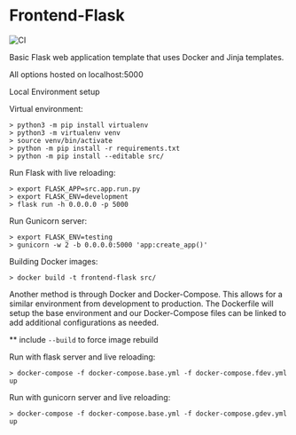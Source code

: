 # Frontend-Flask
![CI](https://github.com/BrainABar/Frontend-Flask/workflows/CI/badge.svg?branch=master)

Basic Flask web application template that uses Docker and Jinja templates.

All options hosted on localhost:5000

Local Environment setup

Virtual environment:
```
> python3 -m pip install virtualenv
> python3 -m virtualenv venv
> source venv/bin/activate
> python -m pip install -r requirements.txt
> python -m pip install --editable src/
```

Run Flask with live reloading:
```
> export FLASK_APP=src.app.run.py
> export FLASK_ENV=development
> flask run -h 0.0.0.0 -p 5000
```

Run Gunicorn server:
```
> export FLASK_ENV=testing
> gunicorn -w 2 -b 0.0.0.0:5000 'app:create_app()'
```

Building Docker images:
```
> docker build -t frontend-flask src/
```

Another method is through Docker and Docker-Compose.
This allows for a similar environment from development to production.
The Dockerfile will setup the base environment and our Docker-Compose files can be linked to add additional
configurations as needed.

** include `--build` to force image rebuild

Run with flask server and live reloading:
```
> docker-compose -f docker-compose.base.yml -f docker-compose.fdev.yml up
```

Run with gunicorn server and live reloading:
```
> docker-compose -f docker-compose.base.yml -f docker-compose.gdev.yml up
```
